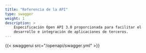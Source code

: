 ```yaml
---
title: "Referencia de la API"
type: swagger
weight: 1
description: > 
    Especificación Open API 3.0 proporcionada para facilitar el
    desarrollo e integración de aplicaciones de terceros.
---
```


{{< swaggerui src="/openapi/swagger.yml" >}}
